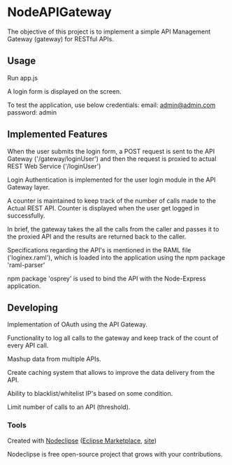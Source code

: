 

# NodeAPIGateway

The objective of this project is to implement a simple API Management Gateway (gateway) for RESTful APIs.

## Usage

Run app.js

A login form is displayed on the screen.

To test the application, use below credentials:
email: admin@admin.com
password: admin

## Implemented Features

When the user submits the login form, a POST request is sent to the API Gateway ('/gateway/loginUser') and then the request is proxied to actual REST Web Service ('/loginUser')

Login Authentication is implemented for the user login module in the API Gateway layer.

A counter is maintained to keep track of the number of calls made to the Actual REST API.
Counter is displayed when the user get logged in successfully. 

In brief, the gateway takes the all the calls from the caller and passes it to the proxied API and the results are returned back to the caller.

Specifications regarding the API's is mentioned in the RAML file ('loginex.raml'), which is loaded into the application using the npm package 'raml-parser'

npm package 'osprey' is used to bind the API with the Node-Express application.

## Developing

Implementation of OAuth using the API Gateway.

Functionality to log all calls to the gateway and keep track of the count of every API call.

Mashup data from multiple APIs.

Create caching system that allows to improve the data delivery from the API.

Ability to blacklist/whitelist IP's based on some condition.

Limit number of calls to an API (threshold).


### Tools

Created with [Nodeclipse](https://github.com/Nodeclipse/nodeclipse-1)
 ([Eclipse Marketplace](http://marketplace.eclipse.org/content/nodeclipse), [site](http://www.nodeclipse.org))   

Nodeclipse is free open-source project that grows with your contributions.
